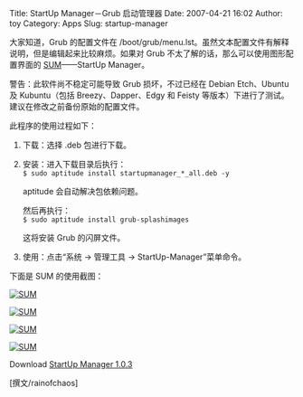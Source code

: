 Title: StartUp Manager－Grub 启动管理器
Date: 2007-04-21 16:02
Author: toy
Category: Apps
Slug: startup-manager

大家知道，Grub 的配置文件在
/boot/grub/menu.lst。虽然文本配置文件有解释说明，但是编辑起来比较麻烦。如果对
Grub 不太了解的话，那么可以使用图形配置界面的
[SUM](http://web.telia.com/~u88005282/sum/)——StartUp Manager。

警告：此软件尚不稳定可能导致 Grub 损坏，不过已经在 Debian Etch、Ubuntu
及 Kubuntu（包括 Breezy、Dapper、Edgy 和 Feisty
等版本）下进行了测试。建议在修改之前备份原始的配置文件。

此程序的使用过程如下：

1.  下载：选择 .deb 包进行下载。
2.  安装：进入下载目录后执行：  
    `$ sudo aptitude install startupmanager_*_all.deb -y`

    aptitude 会自动解决包依赖问题。

    然后再执行：  
    `$ sudo aptitude install grub-splashimages`

    这将安装 Grub 的闪屏文件。

3.  使用：点击“系统 → 管理工具 → StartUp-Manager”菜单命令。

下面是 SUM 的使用截图：

[![SUM](http://i.linuxtoy.org/i/2007/04/sum1_s.png)](http://i.linuxtoy.org/i/2007/04/sum1.png)

[![SUM](http://i.linuxtoy.org/i/2007/04/sum2_s.png)](http://i.linuxtoy.org/i/2007/04/sum2.png)

[![SUM](http://i.linuxtoy.org/i/2007/04/sum3_s.png)](http://i.linuxtoy.org/i/2007/04/sum3.png)

[![SUM](http://i.linuxtoy.org/i/2007/04/sum4_s.png)](http://i.linuxtoy.org/i/2007/04/sum4.png)

Download [StartUp Manager
1.0.3](http://web.telia.com/~u88005282/sum/downloads.html)

[撰文/rainofchaos]
